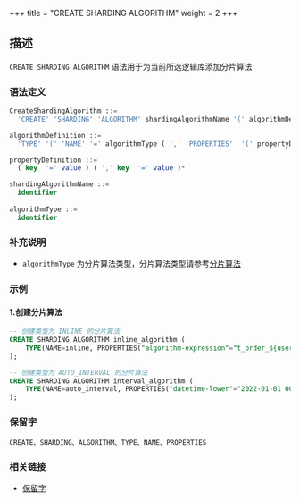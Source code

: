 +++
title = "CREATE SHARDING ALGORITHM"
weight = 2
+++

## 描述

`CREATE SHARDING ALGORITHM` 语法用于为当前所选逻辑库添加分片算法

### 语法定义

```SQL
CreateShardingAlgorithm ::=
  'CREATE' 'SHARDING' 'ALGORITHM' shardingAlgorithmName '(' algorithmDefinition ')'

algorithmDefinition ::=
  'TYPE' '(' 'NAME' '=' algorithmType ( ',' 'PROPERTIES'  '(' propertyDefinition  ')' )?')'  

propertyDefinition ::=
  ( key  '=' value ) ( ',' key  '=' value )*

shardingAlgorithmName ::=
  identifier
  
algorithmType ::=
  identifier
```

### 补充说明

- `algorithmType` 为分片算法类型，分片算法类型请参考[分片算法](/cn/user-manual/shardingsphere-jdbc/builtin-algorithm/sharding/)

### 示例

#### 1.创建分片算法

```SQL
-- 创建类型为 INLINE 的分片算法
CREATE SHARDING ALGORITHM inline_algorithm (
    TYPE(NAME=inline, PROPERTIES("algorithm-expression"="t_order_${user_id % 2}"))
);

-- 创建类型为 AUTO_INTERVAL 的分片算法
CREATE SHARDING ALGORITHM interval_algorithm (
    TYPE(NAME=auto_interval, PROPERTIES("datetime-lower"="2022-01-01 00:00:00", "datetime-upper"="2022-01-03 00:00:00", "sharding-seconds"="86400"))
);
```

### 保留字

    CREATE、SHARDING、ALGORITHM、TYPE、NAME、PROPERTIES

### 相关链接
- [保留字](/cn/reference/distsql/syntax/reserved-word/)

